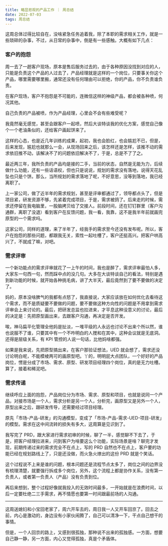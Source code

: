 ```yaml
---
title: 略显悲观的产品工作 ｜ 周总结
date: 2022-07-03
tags: 周总结
---
```


这周总体过得比较自在，没啥紧急任务追着我，除了本职的需求相关工作，就是一些琐碎的杂事，不过，从日常的杂事中，倒是有一些感触。大概有如下几点：

### 客户的抱怨

周一去了一趟客户现场，原本是售后服务过去的，由于各种原因没找到对应的人，只能是负责这个产品的人过去了，产品经理就是这样的一个岗位，只要事关你这个产品，哪里需要哪里搬，通常还没有任何理由可以拒绝，你的产品，你不负责谁负责。

<!-- more -->

在客户现场，客户不抱怨是不可能的，连微信这样的神级产品，都会被各种喷，何况其他。

自己负责的产品被喷，作为产品经理，心里会不会有些难受呢？

我竟然毫无感觉，甚至会跟客户一起喷，然后大谈特谈我的优化方案，感觉自己像个一个老油条似的，还给客户画起饼来了。

这样的心态，也是近几年训练的成果，起初，我也会脸红，也会尴尬不已，但是，后来发现，尴尬也就那么一会，从现场回来之后，该怎样还是怎样，该推不动的需求依旧推不动，该解决不了的问题依旧解决不了，于是，总是不了了之。

最近两三年，我所负责的产品均是接的二手，当前的状态，自然是无能为力，后续做什么功能，还有一些话语权，但也只是说说，规划的需求没有落地，说得天花乱坠也只是个饼。那么，当所规划的需求落地了呢，不好意思，没等到落地，我已经离职了。

上一家公司，做了近半年的需求规划，甚至是评审都通过了，领导都点头了，但是项目紧，研发资源不够，先紧着完成项目，于是，需求被鸽了。后来走的时候，需求还停留在我电脑里，一股脑拷贝给了交接人。前段时间，还在钉钉群里（客户沟通群，离职了没退）看到客户在反馈问题，我一看，我靠，这不是我半年前就画完原型的一个需求吗。

这家公司，同样的道理，来了半年了，经我手的需求至今还没有发布呢。所以，客户在抱怨的那些问题，都跟我无关，索性一起吐槽了，客户还挺高兴。把客户哄高兴了，不就成了嘛，对吧。

### 需求评审

一个新功能点的需求评审就花了一上午的时间，我也是醉了，需求评审最怕人多，大家东一句西一句，然而踩中点的没几句。大多在大谈特谈自己的看法，特别是遇到新功能的时候，就开始各种挑毛病，讲了大半天，最后竟然到了要不要做的决定了。

妈的，原本没啥脾气的我都有点怒了，我直接说，大家应该放在如何优化去看待这个需求，而不是质疑要不要做的问题，要不要做这种方向性的问题是不用拿到需求评审会上来讨论的。最后，把研发总监也拉进来，才平息这种没意义的讨论，最后的决定是：先把原型画出来，去跟客户沟通，再决定是否开发。

唉，神马扁平化管理全他妈是扯淡，一堆平级的人永远也讨论不出来个所以然，谁也说服不了谁，只要其中有一个不咋明白的人搅和在其中，这种会议就是无底洞。还得是层级关系，有 KPI 管控的人说一句话，比他妈啥都强。

如果是我来说，先把原型搞出来，在客户那验证想法，UED 就会想了，需求还没讨论明白呢，不能模棱两可的画原型吧。丫的，明明屁大点团队，一个好好的产品岗位，愣是分成了市场、需求、原型、研发项目经理四个岗位，真的是无力吐槽。算了，接着和稀泥吧。

### 需求传递

继续呼应上面的抱怨，产品岗位分为市场、需求、原型和项目，也就是说同一个产品，对接市场是一个人，需求分析是另一个人，分析完，画原型又是另外一个人，原型出来之后，跟研发传导，还需要经过项目经理。

原先「市场-产品-研发」的沟通模型，变成了「市场-产品-需求-UED-项目-研发」的模型。需求在这中间流转的损失有多大，这周算是见识到了。

我写完了 PRD，跟大家进行需求初审的时候，聊了一半，感觉聊不下去了，于是，把客户经理拉进来，问到客户为啥要这么个功能，实际场景是啥？聊完才发现，前期传递过来的需求完全不在点上，写的 PRD 自然也不在点上，客户要的功能已经在规划路线上了，只是还没做，而火急火燎出的这份 PRD 就是个笑话。

这个过程说不上来是谁的问题，根本问题还是流程节点太多了，岗位之间的边界没有梳理清楚，就要强行拆成多个岗位，另外，这个流程上都是协作关系，没有第一负责人，或者第一负责人（产品）没有负责到位。

再后来想到，整个过程好像就我投入的无效时间最多，一开始就是在浪费时间，以后一定要杜绝二三手需求，再不情愿也要第一时间跟最前场的人沟通。

---

这周送媳妇和小宝回老家了，周六开车去的，周日我一人又开车回京了。回去之前，内心是激动的，身边没有小家伙闹腾了，自己可以清净一下，干点自己想干的事情。

但是，一个人回京的路上，又感到很孤独，那种说不出来的孤独感。一方面，想要自己静一静，另一方面，内心又觉得孤独，真是个矛盾体。